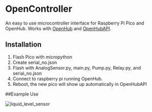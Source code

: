 # OpenController

An easy to use microcontroller interface for Raspberry Pi Pico and OpenHub. Works with [OpenHub](https://github.com/ganonp/OpenHub)
and [OpenHubAPI](https://github.com/ganonp/OpenHubAPI).

## Installation 

1. Flash Pico with micropython
2. Create serial_no.json
3. Flash with AnalogSensor.py, main.py, Pump.py, Relay.py, and serial_no.json
4. Connect to raspberry pi running OpenHub. 
5. Reboot, the new pico will show up automatically in OpenHubAPI

##Example Use

![liquid_level_sensor](https://user-images.githubusercontent.com/3904428/142290148-5f4fef8c-4e45-4573-ac87-eed77c0134a7.jpg)
